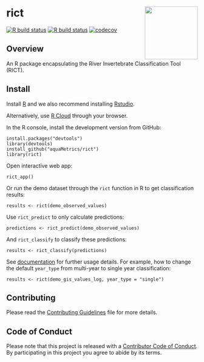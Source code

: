 
<!-- README.md is generated from README.Rmd. Please edit that file -->

# rict <img src='man/figures/rict_logo.png' align="right" height="139" />

<!-- badges: start -->

[![R build
status](https://github.com/aquaMetrics/rict/workflows/R-CMD-check/badge.svg)](https://github.com/aquaMetrics/rict/actions)
[![R build
status](https://github.com/aquaMetrics/rict/workflows/test-coverage/badge.svg)](https://github.com/aquaMetrics/rict/actions)
[![codecov](https://codecov.io/gh/aquaMetrics/rict/branch/master/graph/badge.svg?token=KTezp5zwp8)](https://codecov.io/gh/aquaMetrics/rict)
<!-- badges: end -->

## Overview

An R package encapsulating the River Invertebrate Classification Tool
(RICT).

## Install

Install [R](rstats.org/install) and we also recommend installing
[Rstudio](rstudio.com/install).

Alternatively, use [R Cloud](https://rstudio.cloud) through your
browser.

In the R console, install the development version from GitHub:

    install.packages("devtools")
    library(devtools)
    install_github("aquaMetrics/rict")
    library(rict)

Open interactive web app:

    rict_app()

Or run the demo dataset through the `rict` function in R to get
classification results:

    results <- rict(demo_observed_values)

Use `rict_predict` to only calculate predictions:

    predictions <- rict_predict(demo_observed_values)

And `rict_classify` to classify these predictions:

    results <- rict_classify(predictions)

See [documentation](https://aquametrics.github.io/rict/) for further
usage details. For example, how to change the default `year_type` from
multi-year to single year classification:

    results <- rict(demo_gis_values_log, year_type = "single")

## Contributing

Please read the [Contributing Guidelines](CONTRIBUTING.md) file for more
details.

## Code of Conduct

Please note that this project is released with a [Contributor Code of
Conduct](CONDUCT.md). By participating in this project you agree to
abide by its terms.
